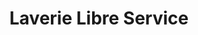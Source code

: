 ---
title: "Laverie Libre Service"
url: /saint-germain-en-laye/laverie-libre-service/
shop: Wäscherei
---
